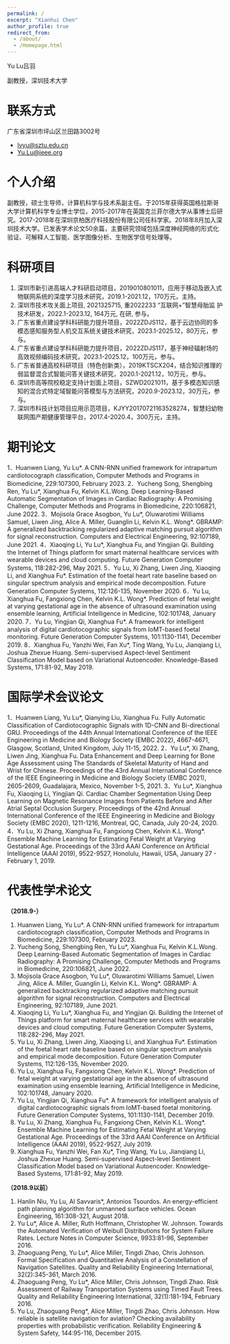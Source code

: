 ```yaml
---
permalink: /
excerpt: "Xianhui Chen"
author_profile: true
redirect_from: 
  - /about/
  - /Homepage.html
---
```

<!-- title: "Homepage" -->
<!--  Welcome to my website! -->
Yu Lu吕羽

副教授，深圳技术大学

联系方式
======
广东省深圳市坪山区兰田路3002号

- <lvyu@sztu.edu.cn>
- <Yu.Lu@ieee.org>


个人介绍
======
副教授，硕士生导师，计算机科学与技术系副主任。于2015年获得英国格拉斯哥大学计算机科学专业博士学位，2015-2017年在英国克兰菲尔德大学从事博士后研究。2017-2018年在深圳京柏医疗科技股份有限公司任科学家。2018年8月加入深圳技术大学。已发表学术论文50余篇，主要研究领域包括深度神经网络的形式化验证、可解释人工智能、医学图像分析、生物医学信号处理等。


科研项目
======
1. 深圳市新引进高端人才科研启动项目，2019010801011，应用于移动及嵌入式物联网系统的深度学习技术研究，2019.1-2021.12，170万元，主持。
2. 深圳市技术攻关面上项目, 2021325715, 重2022233 “互联网+”智慧母胎监 护技术研发，2022.1-2023.12, 164万元, 在研, 参与。
3. 广东省重点建设学科科研能力提升项目，2022ZDJS112，基于云边协同的多模态感知服务型人机交互系统关键技术研究，2023.1-2025.12，80万元，参与。
4. 广东省重点建设学科科研能力提升项目，2022ZDJS117，基于神经辐射场的高效视频编码技术研究，2023.1-2025.12，100万元，参与。
5. 广东省普通高校科研项目（特色创新类），2019KTSCX204，结合知识推理的弱监督混合式智能问答关键技术研究，2020.1-2021.12，10万元，参与。
6. 深圳市高等院校稳定支持计划面上项目，SZWD2021011，基于多模态知识感知的混合式特定域智能问答模型与方法研究，2020.9-2023.12，30万元，参与。
7. 深圳市科技计划项目应用示范项目，KJYY20170721163528274，智慧妇幼物联网围产期健康管理平台，2017.4-2020.4，300万元，主持。


期刊论文
======
1．Huanwen Liang, Yu Lu*. A CNN-RNN unified framework for intrapartum cardiotocograph classification, Computer Methods and Programs in Biomedicine, 229:107300, February 2023.
2．Yucheng Song, Shengbing Ren, Yu Lu*, Xianghua Fu, Kelvin K.L.Wong. Deep Learning-Based Automatic Segmentation of Images in Cardiac Radiography: A Promising Challenge, Computer Methods and Programs in Biomedicine, 220:106821, June 2022.
3．Mojisola Grace Asogbon, Yu Lu*, Oluwarotimi Williams Samuel, Liwen Jing, Alice A. Miller, Guanglin Li, Kelvin K.L. Wong*. GBRAMP: A generalized backtracking regularized adaptive matching pursuit algorithm for signal reconstruction. Computers and Electrical Engineering, 92:107189, June 2021.
4．Xiaoqing Li, Yu Lu*, Xianghua Fu, and Yingjian Qi. Building the Internet of Things platform for smart maternal healthcare services with wearable devices and cloud computing. Future Generation Computer Systems, 118:282-296, May 2021.
5．Yu Lu, Xi Zhang, Liwen Jing, Xiaoqing Li, and Xianghua Fu*. Estimation of the foetal heart rate baseline based on singular spectrum analysis and empirical mode decomposition. Future Generation Computer Systems, 112:126-135, November 2020.
6．Yu Lu, Xianghua Fu, Fangxiong Chen, Kelvin K.L. Wong*. Prediction of fetal weight at varying gestational age in the absence of ultrasound examination using ensemble learning, Artificial Intelligence in Medicine, 102:101748, January 2020.
7．Yu Lu, Yingjian Qi, Xianghua Fu*. A framework for intelligent analysis of digital cardiotocographic signals from IoMT-based foetal monitoring. Future Generation Computer Systems, 101:1130-1141, December 2019.
8．Xianghua Fu, Yanzhi Wei, Fan Xu*, Ting Wang, Yu Lu, Jianqiang Li, Joshua Zhexue Huang. Semi-supervised Aspect-level Sentiment Classification Model based on Variational Autoencoder. Knowledge-Based Systems, 171:81-92, May 2019.


国际学术会议论文
======
1．Huanwen Liang, Yu Lu*, Qianying Liu, Xianghua Fu. Fully Automatic Classification of Cardiotocographic Signals with 1D-CNN and Bi-directional GRU. Proceedings of the 44th Annual International Conference of the IEEE Engineering in Medicine and Biology Society (EMBC 2022), 4667-4671, Glasgow, Scotland, United Kingdom, July 11-15, 2022.
2．Yu Lu*, Xi Zhang, Liwen Jing, Xianghua Fu. Data Enhancement and Deep Learning for Bone Age Assessment using The Standards of Skeletal Maturity of Hand and Wrist for Chinese. Proceedings of the 43rd Annual International Conference of the IEEE Engineering in Medicine and Biology Society (EMBC 2021), 2605-2609, Guadalajara, Mexico, November 1-5, 2021.
3．Yu Lu*, Xianghua Fu, Xiaoqing Li, Yingjian Qi. Cardiac Chamber Segmentation Using Deep Learning on Magnetic Resonance Images from Patients Before and After Atrial Septal Occlusion Surgery. Proceedings of the 42nd Annual International Conference of the IEEE Engineering in Medicine and Biology Society (EMBC 2020), 1211-1216, Montreal, QC, Canada, July 20-24, 2020.
4．Yu Lu, Xi Zhang, Xianghua Fu, Fangxiong Chen, Kelvin K.L. Wong*. Ensemble Machine Learning for Estimating Fetal Weight at Varying Gestational Age. Proceedings of the 33rd AAAI Conference on Artificial Intelligence (AAAI 2019), 9522-9527, Honolulu, Hawaii, USA, January 27 - February 1, 2019.


代表性学术论文
======
**（2018.9-）**
1. Huanwen Liang, Yu Lu*. A CNN-RNN unified framework for intrapartum cardiotocograph classification, Computer Methods and Programs in Biomedicine, 229:107300, February 2023.
2. Yucheng Song, Shengbing Ren, Yu Lu*, Xianghua Fu, Kelvin K.L.Wong. Deep Learning-Based Automatic Segmentation of Images in Cardiac Radiography: A Promising Challenge, Computer Methods and Programs in Biomedicine, 220:106821, June 2022.
3. Mojisola Grace Asogbon, Yu Lu*, Oluwarotimi Williams Samuel, Liwen Jing, Alice A. Miller, Guanglin Li, Kelvin K.L. Wong*. GBRAMP: A generalized backtracking regularized adaptive matching pursuit algorithm for signal reconstruction. Computers and Electrical Engineering, 92:107189, June 2021.
4. Xiaoqing Li, Yu Lu*, Xianghua Fu, and Yingjian Qi. Building the Internet of Things platform for smart maternal healthcare services with wearable devices and cloud computing. Future Generation Computer Systems, 118:282-296, May 2021.
5. Yu Lu, Xi Zhang, Liwen Jing, Xiaoqing Li, and Xianghua Fu*. Estimation of the foetal heart rate baseline based on singular spectrum analysis and empirical mode decomposition. Future Generation Computer Systems, 112:126-135, November 2020.
6. Yu Lu, Xianghua Fu, Fangxiong Chen, Kelvin K.L. Wong*. Prediction of fetal weight at varying gestational age in the absence of ultrasound examination using ensemble learning, Artificial Intelligence in Medicine, 102:101748, January 2020.
7. Yu Lu, Yingjian Qi, Xianghua Fu*. A framework for intelligent analysis of digital cardiotocographic signals from IoMT-based foetal monitoring. Future Generation Computer Systems, 101:1130-1141, December 2019.
8. Yu Lu, Xi Zhang, Xianghua Fu, Fangxiong Chen, Kelvin K.L. Wong*. Ensemble Machine Learning for Estimating Fetal Weight at Varying Gestational Age. Proceedings of the 33rd AAAI Conference on Artificial Intelligence (AAAI 2019), 9522-9527, July 2019.
9. Xianghua Fu, Yanzhi Wei, Fan Xu*, Ting Wang, Yu Lu, Jianqiang Li, Joshua Zhexue Huang. Semi-supervised Aspect-level Sentiment Classification Model based on Variational Autoencoder. Knowledge-Based Systems, 171:81-92, May 2019.


**（2018.9以前）**

1. Hanlin Niu, Yu Lu, Al Savvaris*, Antonios Tsourdos. An energy-efficient path planning algorithm for unmanned surface vehicles. Ocean Engineering, 161:308-321, August 2018.
2. Yu Lu*, Alice A. Miller, Ruth Hoffmann, Christopher W. Johnson. Towards the Automated Verification of Weibull Distributions for System Failure Rates. Lecture Notes in Computer Science, 9933:81-96, September 2016.
3. Zhaoguang Peng, Yu Lu*, Alice Miller, Tingdi Zhao, Chris Johnson. Formal Specification and Quantitative Analysis of a Constellation of Navigation Satellites. Quality and Reliability Engineering International, 32(2):345-361, March 2016.
4. Zhaoguang Peng, Yu Lu*, Alice Miller, Chris Johnson, Tingdi Zhao. Risk Assessment of Railway Transportation Systems using Timed Fault Trees. Quality and Reliability Engineering International, 32(1):181-194, February 2016.
5. Yu Lu, Zhaoguang Peng*, Alice Miller, Tingdi Zhao, Chris Johnson. How reliable is satellite navigation for aviation? Checking availability properties with probabilistic verification. Reliability Engineering & System Safety, 144:95-116, December 2015.

